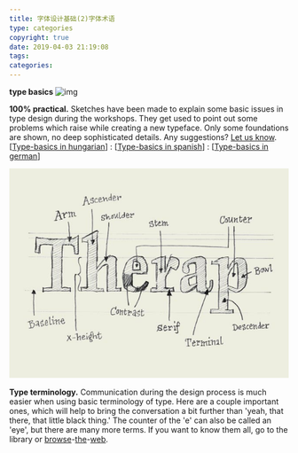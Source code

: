 ```yaml
---
title: 字体设计基础(2)字体术语
type: categories
copyright: true
date: 2019-04-03 21:19:08
tags:
categories:
---
```


**type basics**
![img](http://www.typeworkshop.com/modules/pics/whiteline.gif)

**100% practical.** Sketches have been made to explain some basic issues in type design during the workshops. They get used to point out some problems which raise while creating a new typeface. Only some foundations are shown, no deep sophisticated details.
Any suggestions? [Let us know](mailto:info@underware.nl).
[[Type-basics in hungarian](http://www.sese.hu/typeworkshop/typeworkshop.html)] : [[Type-basics in spanish](http://www.unostiposduros.com/?p=2236)] : [[Type-basics in german](http://www.manuel-bieh.de/publikationen/typografie/typeworkshopcom.html)]

![img](字体设计基础-2-字体术语/typebasics-02.jpg)

**Type terminology.** Communication during the design process is much easier when using basic terminology of type. Here are a couple important ones, which will help to bring the conversation a bit further than 'yeah, that there, that little black thing.' The counter of the 'e' can also be called an 'eye', but there are many more terms. If you want to know them all, go to the library or [browse](http://www.adobe.com/support/techguides/printpublishing/typography_basics/letterform_anatomy/main.html)-[the](http://gmunch.home.pipeline.com/typo-L/faq/anat.htm)-[web](http://www.planet-typography.com/manual/anatomy.html).